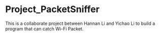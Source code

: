 Project_PacketSniffer
=====================

This is a collaborate project between Hannan Li and Yichao Li to build a program that can catch Wi-Fi Packet. 
